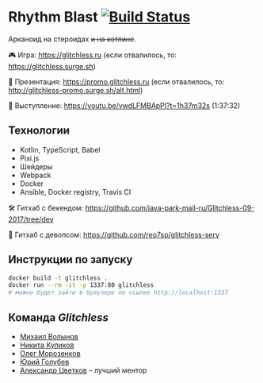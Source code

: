 # Rhythm Blast [![Build Status](https://travis-ci.org/frontend-park-mail-ru/2017_2_glitchless.svg?branch=site-base)](https://travis-ci.org/frontend-park-mail-ru/2017_2_glitchless)

Арканоид на стероидах <s>и на котлине</s>.

🎮 Игра: https://glitchless.ru (если отвалилось, то: https://glitchless.surge.sh)

💈 Презентация: https://promo.glitchless.ru (если отвалилось, то: http://glitchless-promo.surge.sh/alt.html)

🚀 Выступление: https://youtu.be/vwdLFMBApPI?t=1h37m32s (1:37:32)


## Технологии

- Kotlin, TypeScript, Babel
- Pixi.js
- Шейдеры
- Webpack
- Docker
- Ansible, Docker registry, Travis CI

🛠 Гитхаб с бекендом: https://github.com/java-park-mail-ru/Glitchless-09-2017/tree/dev

🎻 Гитхаб с девопсом: https://github.com/reo7sp/glitchless-serv


## Инструкции по запуску

```sh
docker build -t glitchless .
docker run --rm -it -p 1337:80 glitchless
# можно будет зайти в браузере по ссылке http://localhost:1337
```


## Команда _Glitchless_

- [Михаил Волынов](https://github.com/StealthTech)
- [Никита Куликов](https://github.com/LionZXY)
- [Олег Морозенков](https://github.com/reo7sp)
- [Юрий Голубев](https://github.com/Ansile)
- [Александр Цветков](https://github.com/warprobot) – лучший ментор
